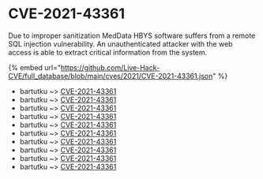 # CVE-2021-43361

Due to improper sanitization MedData HBYS software suffers from a remote SQL injection vulnerability. An unauthenticated attacker with the web access is able to extract critical information from the system.

{% embed url="https://github.com/Live-Hack-CVE/full_database/blob/main/cves/2021/CVE-2021-43361.json" %}


* bartutku ~> [CVE-2021-43361](https://www.alice-snow.ru/2021/database/cve-2021-43361/cve-2021-43361-bartutku)
* bartutku ~> [CVE-2021-43361](https://www.alice-snow.ru/2021/database/cve-2021-43361/cve-2021-43361-bartutku)
* bartutku ~> [CVE-2021-43361](https://www.alice-snow.ru/2021/database/cve-2021-43361/cve-2021-43361-bartutku)
* bartutku ~> [CVE-2021-43361](https://www.alice-snow.ru/2021/database/cve-2021-43361/cve-2021-43361-bartutku)
* bartutku ~> [CVE-2021-43361](https://www.alice-snow.ru/2021/database/cve-2021-43361/cve-2021-43361-bartutku)
* bartutku ~> [CVE-2021-43361](https://www.alice-snow.ru/2021/database/cve-2021-43361/cve-2021-43361-bartutku)
* bartutku ~> [CVE-2021-43361](https://www.alice-snow.ru/2021/database/cve-2021-43361/cve-2021-43361-bartutku)
* bartutku ~> [CVE-2021-43361](https://www.alice-snow.ru/2021/database/cve-2021-43361/cve-2021-43361-bartutku)
* bartutku ~> [CVE-2021-43361](https://www.alice-snow.ru/2021/database/cve-2021-43361/cve-2021-43361-bartutku)
* bartutku ~> [CVE-2021-43361](https://www.alice-snow.ru/2021/database/cve-2021-43361/cve-2021-43361-bartutku)